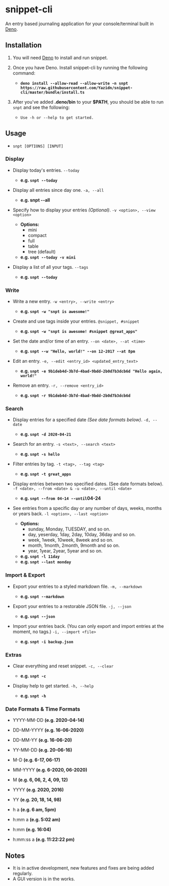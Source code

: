 # snippet-cli
An entry based journaling application for your console/terminal built in [Deno](https://deno.land).

## Installation
1. You will need [Deno](https://deno.land) to install and run snippet.

2. Once you have Deno. Install snippet-cli by running the following command:
    - **`deno install --allow-read --allow-write -n snpt https://raw.githubusercontent.com/Yazidn/snippet-cli/master/bundle/install.ts`**
    
3. After you've added **.deno/bin** to your **$PATH**, you should be able to run `snpt` and see the following:
    - `Use -h or --help to get started.`

## Usage
- `snpt [OPTIONS] [INPUT]`

### Display
- Display today's entries. `--today`
    - **e.g. `snpt --today`**

- Display all entries since day one. `-a, --all`
    - **e.g. snpt --all**

- Specify how to display your entries *(Optional)*. `-v <option>, --view <option>`
    - **Options:**
        - mini
        - compact
        - full
        - table
        - tree (default)
    - **e.g. `snpt --today -v mini`**

- Display a list of all your tags. `--tags`
    - **e.g. `snpt --today`**

### Write
- Write a new entry. `-w <entry>, --write <entry>`
    - **e.g. `snpt -w "snpt is awesome!"`**

- Create and use tags inside your entries. `@snippet, #snippet`
    - **e.g. `snpt -w "snpt is awesome! #snippet @great_apps"`**

- Set the date and/or time of an entry. `--on <date>, --at <time>`
    - **e.g. `snpt --w "Hello, world!" --on 12-2017 --at 8pm`**

- Edit an entry. `-e, --edit <entry_id> <updated_entry_text>`
    - **e.g. `snpt -e 9b1deb4d-3b7d-4bad-9bdd-2b0d7b3dcb6d "Hello again, world!"`**

- Remove an entry. `-r, --remove <entry_id>`
    - **e.g. `snpt -r 9b1deb4d-3b7d-4bad-9bdd-2b0d7b3dcb6d`**

### Search
- Display entries for a specified date *(See date formats below)*. `-d, --date`
    - **e.g. `snpt -d 2020-04-21`**

- Search for an entry. `-s <text>, --search <text>`
    - **e.g. `snpt -s hello`**

- Filter entries by tag. `-t <tag>, --tag <tag>`
    - **e.g. `snpt -t great_apps`**

- Display entries between two specified dates. (See date formats below). `-f <date>, --from <date> & -u <date>, --until <date>`
    - **e.g. `snpt --from 04-14 --until`04-24**

- See entries from a specific day or any number of days, weeks, months or years back. `-l <option>, --last <option>`
    - **Options:**
        - sunday, Monday, TUESDAY, and so on.
        - day, yeserday, 1day, 2day, 10day, 36day and so on.
        - week, 1week, 10week, 8week and so on.
        - month, 1month, 2month, 9month and so on.
        - year, 1year, 2year, 5year and so on.
    - **e.g. `snpt -l 11day`**
    - **e.g. `snpt --last monday`**

### Import & Export
- Export your entries to a styled markdown file. `-m, --markdown`
    - **e.g. `snpt --markdown`**

- Export your entries to a restorable JSON file. `-j, --json`
    - **e.g. `snpt --json`**

- Import your entries back. (You can only export and import entries at the moment, no tags.) `-i, --import <file>`
    - **e.g. `snpt -i backup.json`**

### Extras
- Clear everything and reset snippet. `-c, --clear`
    - **e.g. `snpt -c`**

- Display help to get started. `-h, --help`
    - **e.g. `snpt -h`**

### Date Formats & Time Formats

- YYYY-MM-DD **(e.g. 2020-04-14)**
- DD-MM-YYYY **(e.g. 16-06-2020)**
- DD-MM-YY **(e.g. 16-06-20)**
- YY-MM-DD **(e.g. 20-06-16)**
- M-D **(e.g. 6-17, 06-17)**
- MM-YYYY **(e.g. 6-2020, 06-2020)**
- M **(e.g. 6, 06, 2, 4, 09, 12)**
- YYYY **(e.g. 2020, 2016)**
- YY **(e.g. 20, 18, 14, 98)**

- h a **(e.g. 6 am, 5pm)**
- h:mm a **(e.g. 5:02 am)**
- h:mm **(e.g. 16:04)**
- h:mm:ss a **(e.g. 11:22:22 pm)**

## Notes
- It is in active development, new features and fixes are being added regularly.
- A GUI version is in the works.